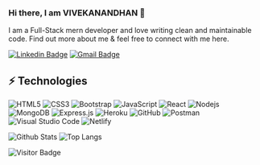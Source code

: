 ### Hi there, I am  VIVEKANANDHAN 👋

 I am a Full-Stack mern developer and love writing clean and maintainable code. Find out more about me & feel free to connect with me here.

[![Linkedin Badge](https://img.shields.io/badge/-vivek-blue?style=flat-square&logo=Linkedin&logoColor=white&link=https://www.linkedin.com/in/vivekanandhan-j-7039741a4)]((https://www.linkedin.com/in/vivekanandhan-j-7039741a4))
[![Gmail Badge](https://img.shields.io/badge/-vivekmech249@gmail.com-c14438?style=flat-square&logo=Gmail&logoColor=white&link=mailto:vivekmech249@gmail.com)](mailto:vivekmech249@gmail.com)



## ⚡ Technologies

![HTML5](https://img.shields.io/badge/-HTML5-E34F26?style=flat-square&logo=html5&logoColor=white)
![CSS3](https://img.shields.io/badge/-CSS3-1572B6?style=flat-square&logo=css3)
![Bootstrap](https://img.shields.io/badge/-Bootstrap-563D7C?style=flat-square&logo=bootstrap)
![JavaScript](https://img.shields.io/badge/-JavaScript-black?style=flat-square&logo=javascript)
![React](https://img.shields.io/badge/-React-black?style=flat-square&logo=react)
![Nodejs](https://img.shields.io/badge/-Nodejs-black?style=flat-square&logo=Node.js)
![MongoDB](https://img.shields.io/badge/-MongoDB-black?style=flat-square&logo=mongodb)
![Express.js](https://img.shields.io/badge/express.js-%23404d59.svg?style=flat-square&logo=express&logoColor=%2361DAFB)
![Heroku](https://img.shields.io/badge/-Heroku-430098?style=flat-square&logo=heroku)
![GitHub](https://img.shields.io/badge/-GitHub-181717?style=flat-square&logo=github)
![Postman](https://img.shields.io/badge/Postman-FF6C37?style=flat-square&logo=postman&logoColor=white)
![Visual Studio Code](https://img.shields.io/badge/Visual%20Studio%20Code-0078d7.svg?style=flat-square&logo=visual-studio-code&logoColor=white)
![Netlify](https://img.shields.io/badge/netlify-%23000000.svg?style=flat-square&logo=netlify&logoColor=#00C7B7)


![Github Stats](https://github-readme-stats.vercel.app/api?username=vivekanandhansj&count_private=true&show_icons=true&include_all_commits=true)
![Top Langs](https://github-readme-stats.vercel.app/api/top-langs/?username=vivekanandhansj&hide=TeX&layout=compact)

![Visitor Badge](https://visitor-badge.laobi.icu/badge?page_id=vivekanandhansj.vivekanandhansj)
